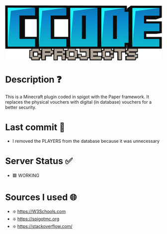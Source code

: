 ![alt text](logo.png)

# Description ❓

This is a Minecraft plugin coded in spigot with the Paper framework. It replaces the physical vouchers with digital (in database) vouchers for a better security.

# Last commit 💯

- I removed the PLAYERS from the database because it was unnecessary

# Server Status ✅

- 🟩 WORKING

# Sources I used 🌐

- ❇️ https://W3Schools.com
- ❇️ https://spigotmc.org
- ❇️ https://stackoverflow.com/
